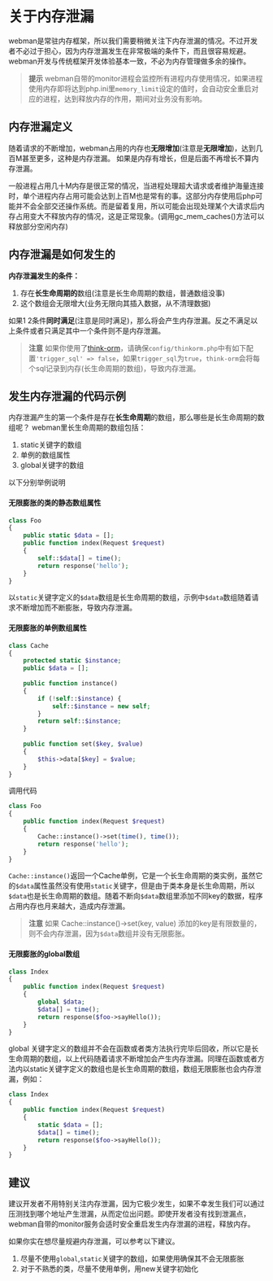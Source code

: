 # 关于内存泄漏
webman是常驻内存框架，所以我们需要稍微关注下内存泄漏的情况。不过开发者不必过于担心，因为内存泄漏发生在非常极端的条件下，而且很容易规避。webman开发与传统框架开发体验基本一致，不必为内存管理做多余的操作。

> **提示**
> webman自带的monitor进程会监控所有进程内存使用情况，如果进程使用内存即将达到php.ini里`memory_limit`设定的值时，会自动安全重启对应的进程，达到释放内存的作用，期间对业务没有影响。

## 内存泄漏定义
随着请求的不断增加，webman占用的内存也**无限增加**(注意是**无限增加**)，达到几百M甚至更多，这种是内存泄漏。
如果是内存有增长，但是后面不再增长不算内存泄漏。

一般进程占用几十M内存是很正常的情况，当进程处理超大请求或者维护海量连接时，单个进程内存占用可能会达到上百M也是常有的事。这部分内存使用后php可能并不会全部交还操作系统。而是留着复用，所以可能会出现处理某个大请求后内存占用变大不释放内存的情况，这是正常现象。(调用gc_mem_caches()方法可以释放部分空闲内存)


## 内存泄漏是如何发生的
**内存泄漏发生的条件：**
1. 存在**长生命周期的**数组(注意是长生命周期的数组，普通数组没事)
2. 这个数组会无限增大(业务无限向其插入数据，从不清理数据)

如果1 2条件**同时满足**(注意是同时满足)，那么将会产生内存泄漏。反之不满足以上条件或者只满足其中一个条件则不是内存泄漏。

> **注意**
> 如果你使用了[think-orm](https://www.workerman.net/plugin/14)，请确保`config/thinkorm.php`中有如下配置`'trigger_sql' => false`，如果`trigger_sql`为`true`，`think-orm`会将每个sql记录到内存(长生命周期的数组)，导致内存泄漏。

## 发生内存泄漏的代码示例
内存泄漏产生的第一个条件是存在**长生命周期**的数组，那么哪些是长生命周期的数组呢？
webman里长生命周期的数组包括：
1. static关键字的数组
2. 单例的数组属性
3. global关键字的数组

以下分别举例说明

#### 无限膨胀的类的静态数组属性
```php
class Foo
{
    public static $data = [];
    public function index(Request $request)
    {
        self::$data[] = time();
        return response('hello');
    }
}
```

以`static`关键字定义的`$data`数组是长生命周期的数组，示例中`$data`数组随着请求不断增加而不断膨胀，导致内存泄漏。

#### 无限膨胀的单例数组属性
```php
class Cache
{
    protected static $instance;
    public $data = [];
    
    public function instance()
    {
        if (!self::$instance) {
            self::$instance = new self;
        }
        return self::$instance;
    }
    
    public function set($key, $value)
    {
        $this->data[$key] = $value;
    }
}
```

调用代码
```php
class Foo
{
    public function index(Request $request)
    {
        Cache::instance()->set(time(), time());
        return response('hello');
    }
}
```

`Cache::instance()`返回一个Cache单例，它是一个长生命周期的类实例，虽然它的`$data`属性虽然没有使用`static`关键字，但是由于类本身是长生命周期，所以`$data`也是长生命周期的数组。随着不断向`$data`数组里添加不同key的数据，程序占用内存也月来越大，造成内存泄漏。

> **注意**
> 如果 Cache::instance()->set(key, value) 添加的key是有限数量的，则不会内存泄漏，因为`$data`数组并没有无限膨胀。

#### 无限膨胀的global数组
```php
class Index
{
    public function index(Request $request)
    {
        global $data;
        $data[] = time();
        return response($foo->sayHello());
    }
}
```
global 关键字定义的数组并不会在函数或者类方法执行完毕后回收，所以它是长生命周期的数组，以上代码随着请求不断增加会产生内存泄漏。同理在函数或者方法内以static关键字定义的数组也是长生命周期的数组，数组无限膨胀也会内存泄漏，例如：
```php
class Index
{
    public function index(Request $request)
    {
        static $data = [];
        $data[] = time();
        return response($foo->sayHello());
    }
}
```

## 建议
建议开发者不用特别关注内存泄漏，因为它极少发生，如果不幸发生我们可以通过压测找到哪个地址产生泄漏，从而定位出问题。即使开发者没有找到泄漏点，webman自带的monitor服务会适时安全重启发生内存泄漏的进程，释放内存。

如果你实在想尽量规避内存泄漏，可以参考以下建议。
1. 尽量不使用`global`,`static`关键字的数组，如果使用确保其不会无限膨胀
2. 对于不熟悉的类，尽量不使用单例，用new关键字初始化
